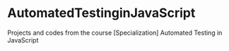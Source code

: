 # AutomatedTestinginJavaScript

Projects and codes from the course [Specialization] Automated Testing in JavaScript
